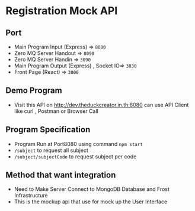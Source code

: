 # Registration Mock API

## Port

- Main Program Input (Express) => `8080`
- Zero MQ Server Handout => `8090`
- Zero MQ Server Handin => `3090`
- Main Program Output (Express) , Socket IO=> `3030`
- Front Page (React) => `3000`

## Demo Program

- Visit this API on http://dev.theduckcreator.in.th:8080 can use API Client like curl , Postman or Browser Call

## Program Specification

- Program Run at Port8080 using command `npm start`
- `/subject` to request all subject
- `/subject/subjectCode` to request subject per code

## Method that want integration

- Need to Make Server Connect to MongoDB Database and Frost Infrastructure
- This is the mockup api that use for mock up the User Interface
